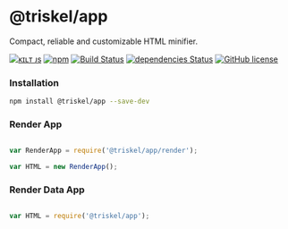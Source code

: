 
# @triskel/app

Compact, reliable and customizable HTML minifier.

[![ᴋɪʟᴛ ᴊs](https://jesus.germade.es/assets/images/badge-kiltjs.svg)](https://github.com/kiltjs)
[![npm](https://img.shields.io/npm/v/@triskel/app.svg?maxAge=600)](https://www.npmjs.com/package/@triskel/app)
[![Build Status](https://travis-ci.org/triskeljs/app.svg?branch=master)](https://travis-ci.org/triskeljs/app)
[![dependencies Status](https://david-dm.org/triskeljs/app/status.svg)](https://david-dm.org/triskeljs/app)
[![GitHub license](https://img.shields.io/badge/license-MIT-blue.svg)](LICENSE)


### Installation

``` sh
npm install @triskel/app --save-dev
```

### Render App

``` js

var RenderApp = require('@triskel/app/render');

var HTML = new RenderApp();

```

### Render Data App

``` js

var HTML = require('@triskel/app');

```

